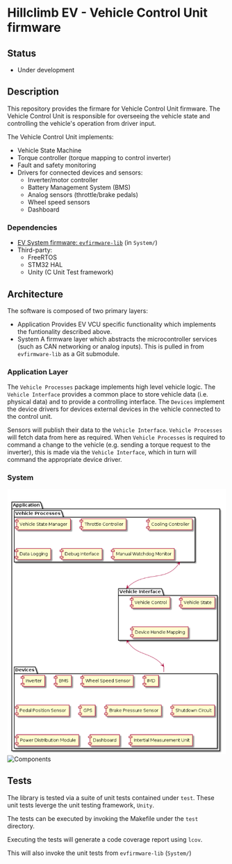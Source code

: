 # Hillclimb EV - Vehicle Control Unit firmware

## Status

* Under development

## Description

This repository provides the firmare for Vehicle Control Unit firmware. The Vehicle Control Unit is responsible for overseeing the vehicle state and controlling the vehicle's operation from driver input.

The Vehicle Control Unit implements:
* Vehicle State Machine
* Torque controller (torque mapping to control inverter)
* Fault and safety monitoring
* Drivers for connected devices and sensors:
    * Inverter/motor controller
    * Battery Management System (BMS)
    * Analog sensors (throttle/brake pedals)
    * Wheel speed sensors
    * Dashboard

### Dependencies

* [EV System firmware: `evfirmware-lib`](https://github.com/lflaherty/evfirmware-lib) (in `System/`)
* Third-party:
    * FreeRTOS
    * STM32 HAL
    * Unity (C Unit Test framework)

## Architecture

The software is composed of two primary layers:
* Application
    Provides EV VCU specific functionality which implements the funtionality described above.
* System
    A firmware layer which abstracts the microcontroller services (such as CAN networking or analog inputs).
    This is pulled in from `evfirmware-lib` as a Git submodule.

### Application Layer

The `Vehicle Processes` package implements high level vehicle logic. The `Vehicle Interface` provides a common place to store vehicle data (i.e. physical data) and to provide a controlling interface. The `Devices` implement the device drivers for devices external devices in the vehicle connected to the control unit.

Sensors will publish their data to the `Vehicle Interface`. `Vehicle Processes` will fetch data from here as required. When `Vehicle Processes` is required to command a change to the vehicle (e.g. sending a torque request to the inverter), this is made via the `Vehicle Interface`, which in turn will command the appropriate device driver.

### System

![Components](doc/app_components.png)
![Components](System/doc/components.png)

## Tests
The library is tested via a suite of unit tests contained under `test`. These unit tests leverge the unit testing framework, `Unity`. 

The tests can be executed by invoking the Makefile under the `test` directory.

Executing the tests will generate a code coverage report using `lcov`.

This will also invoke the unit tests from `evfirmware-lib` (`System/`)